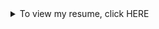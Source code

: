 <details>
  <summary>To view my resume, click HERE</summary>
  
# Henry Dahl

### Education

Renaissance High School (2015-2018)
GPA 3.5, graduated with and Associates of Arts

Brigham Young University - Idaho (2021 - Current)
Bacholors in Public Policy and Administration
Minor in Data Science
Certificate in Leadership and Business

***

### Work Experience

> 1. Hugo's Deli - Sandwich Builder 2017-2018
> 2. The Church of Jesus Chrsot of Latter-Day Saints - Missionary for the Canada Halifax and Montreal Mission 2018-2020
> 2a. During which I learned to advertise on Facebook, Instagram, and Twitter
> 3. Deseret Industries - Sales Floor Representative January-April 2021
> 4. Moxie Pest Control - Salesmen May-August 2021 & 2022
> 4a. Focused on integrity, making and keeping committments, hard work, and sales skills
> 5. For the Strength of Youth - Youth councilor June - August 2022
> 5a. Lead and teach young adults
> 6. Pizza Hut - Delivery Man and Constumer Service Representative September 2022-Current


### Skills

> 1. Python, SQL, and Rstudio programing languge experience
> 2. Leadership delegation and people management
> 3. Writing
> 4. Socializing and getting to know people
> 5. Loyal, enthusiastic, committed, and hard working
> 6. Social media advertising (Facebook, Instagram, and Twitter)

### Hobbies

> 1. Photography (film and digital)
> 2. Rock Climbing
> 3. Being in nature (camping, fishing, hiking, etc.)
> 4. Socializing and getting to know people
> 5. Longboarding/skim boarding
> 6. Podcasting (called 'Second Impressions')
> 7. Reading/audiobooks

### Contact

Email: henryjdahl@gamil.com
Phone: (208)809-9166
linked-in: Henry Dahl 


some other things about me, i love the outdoors and activities such as hiking, fishing and rock climbing. I run a podcast called second impressions, and im single.
